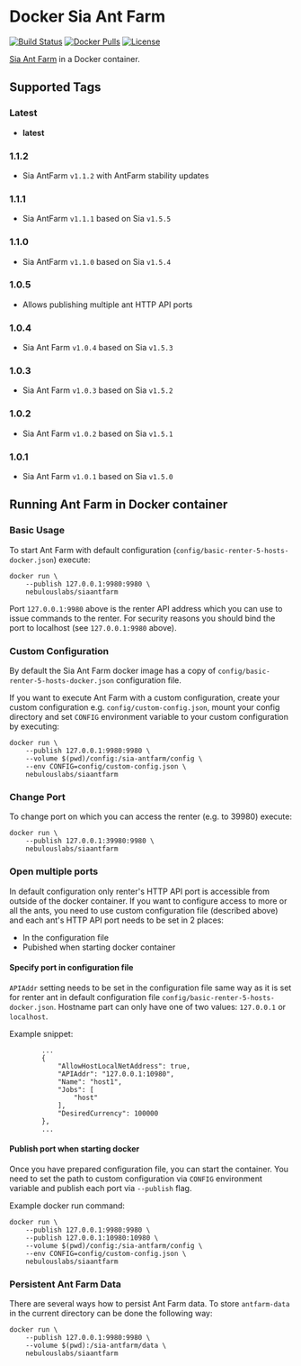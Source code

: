 # Docker Sia Ant Farm

[![Build Status](https://travis-ci.org/NebulousLabs/docker-sia-ant-farm.svg?branch=master)](https://travis-ci.org/NebulousLabs/docker-sia-ant-farm) 
[![Docker Pulls](https://img.shields.io/docker/pulls/nebulouslabs/siaantfarm.svg?maxAge=604800)](https://hub.docker.com/r/nebulouslabs/siaantfarm) 
[![License](http://img.shields.io/:license-mit-blue.svg)](LICENSE)

[Sia Ant Farm](https://gitlab.com/NebulousLabs/Sia-Ant-Farm) in a Docker container.

## Supported Tags

### Latest
* **latest**

### 1.1.2
* Sia AntFarm `v1.1.2` with AntFarm stability updates

### 1.1.1
* Sia AntFarm `v1.1.1` based on Sia `v1.5.5`

### 1.1.0
* Sia AntFarm `v1.1.0` based on Sia `v1.5.4`

### 1.0.5
* Allows publishing multiple ant HTTP API ports

### 1.0.4
* Sia Ant Farm `v1.0.4` based on Sia `v1.5.3`

### 1.0.3
* Sia Ant Farm `v1.0.3` based on Sia `v1.5.2`

### 1.0.2
* Sia Ant Farm `v1.0.2` based on Sia `v1.5.1`

### 1.0.1
* Sia Ant Farm `v1.0.1` based on Sia `v1.5.0`

## Running Ant Farm in Docker container

### Basic Usage
To start Ant Farm with default configuration
(`config/basic-renter-5-hosts-docker.json`) execute:
```
docker run \
    --publish 127.0.0.1:9980:9980 \
    nebulouslabs/siaantfarm
```
Port `127.0.0.1:9980` above is the renter API address which you can use to
issue commands to the renter. For security reasons you should bind the port to
localhost (see `127.0.0.1:9980` above).

### Custom Configuration
By default the Sia Ant Farm docker image has a copy of
`config/basic-renter-5-hosts-docker.json` configuration file.

If you want to execute Ant Farm with a custom configuration, create your custom
configuration e.g. `config/custom-config.json`, mount your config directory and
set `CONFIG` environment variable to your custom configuration by executing:
```
docker run \
    --publish 127.0.0.1:9980:9980 \
    --volume $(pwd)/config:/sia-antfarm/config \
    --env CONFIG=config/custom-config.json \
    nebulouslabs/siaantfarm
```

### Change Port
To change port on which you can access the renter (e.g. to 39980) execute:
```
docker run \
    --publish 127.0.0.1:39980:9980 \
    nebulouslabs/siaantfarm
```

### Open multiple ports
In default configuration only renter's HTTP API port is accessible from outside
of the docker container. If you want to configure access to more or all the
ants, you need to use custom configuration file (described above) and each
ant's HTTP API port needs to be set in 2 places:
* In the configuration file
* Pubished when starting docker container

#### Specify port in configuration file
`APIAddr` setting needs to be set in the configuration file same way as it is
set for renter ant in default configuration file
`config/basic-renter-5-hosts-docker.json`. Hostname part can only have one of
two values: `127.0.0.1` or `localhost`.

Example snippet:
```
        ...
		{
			"AllowHostLocalNetAddress": true,
            "APIAddr": "127.0.0.1:10980",
			"Name": "host1",
			"Jobs": [
				"host"
			],
			"DesiredCurrency": 100000
		},
        ...
```

#### Publish port when starting docker
Once you have prepared configuration file, you can start the container. You
need to set the path to custom configuration via `CONFIG` environment variable
and publish each port via `--publish` flag.

Example docker run command:
```
docker run \
    --publish 127.0.0.1:9980:9980 \
    --publish 127.0.0.1:10980:10980 \
    --volume $(pwd)/config:/sia-antfarm/config \
    --env CONFIG=config/custom-config.json \
    nebulouslabs/siaantfarm
```

### Persistent Ant Farm Data
There are several ways how to persist Ant Farm data. To store `antfarm-data` in
the current directory can be done the following way:
```
docker run \
    --publish 127.0.0.1:9980:9980 \
    --volume $(pwd):/sia-antfarm/data \
    nebulouslabs/siaantfarm
```

